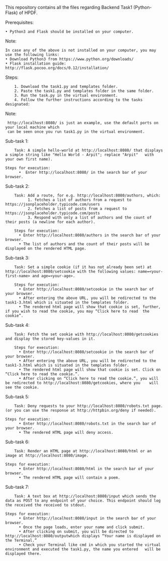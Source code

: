 This repository contains all the files regarding Backend Task1 (Python-Flask) of HPDF.

Prerequisites:

    • Python3 and Flask should be installed on your computer.

Note:

    In case any of the above is not installed on your computer, you may use the following links:
    • Download Python3 from https://www.python.org/downloads/
    • Flask installation guide: http://flask.pocoo.org/docs/0.12/installation/

Steps: 

        1. Download the task1.py and templates folder.
        2. Paste the task1.py and templates folder in the same folder.
        3. Run the task.py in the virtual environment.
        4. Follow the further instructions according to the tasks designated:

Note:                

     http://localhost:8080/ is just an example, use the default ports on your local machine which 
     can be seen once you run task1.py in the virtual environment.

Sub-task 1:

        Task: A simple hello-world at http://localhost:8080/ that displays a simple string like "Hello World - Arpit"; replace "Arpit"   with your own first name).          
        
	Steps for execution:
          •  Enter http://localhost:8080/ in the search bar of your browser.


Sub-task 2:

        Task: Add a route, for e.g. http://localhost:8080/authors, which:
              1. fetches a list of authors from a request to https://jsonplaceholder.typicode.com/users
              2. fetches a list of posts from a request to https://jsonplaceholder.typicode.com/posts
              3. Respond with only a list of authors and the count of their posts (a newline for each author).

        Steps for execution:
          • Enter http://localhost:8080/authors in the search bar of your browser.
          • The list of authors and the count of their posts will be displayed on the rendered HTML page.
		

Sub-task 3: 

        Task: Set a simple cookie (if it has not already been set) at http://localhost:8080/setcookie with the following values: name=<your-first-name> and age=<your-age>.

        Steps for execution:
          • Enter http://localhost:8080/setcookie in the search bar of your browser.
          • After entering the above URL, you will be redirected to the task1-3.html which is situated in the templates folder. 
          • The rendered html page will show that cookie is set, further, if you wish to read the cookie, you may “Click here to read  the cookie”.

Sub-task 4: 

        Task: Fetch the set cookie with http://localhost:8080/getcookies and display the stored key-values in it.

        Steps for execution:
          • Enter http://localhost:8080/setcookie in the search bar of your browser.
          • After entering the above URL, you will be redirected to the task1-3.html which is situated in the templates folder. 
          • The rendered html page will show that cookie is set. Click on “Click here to read the cookie.”.
          • After clicking on “Click here to read the cookie.”, you will be redirected to http://localhost:8080/getcookies, where you    will see the cookie.


Sub-task 5: 

        Task: Deny requests to your http://localhost:8080/robots.txt page. (or you can use the response at http://httpbin.org/deny if needed).

	Steps for execution:
          • Enter http://localhost:8080/robots.txt in the search bar of your browser.
          • The rendered HTML page will deny access.


Sub-task 6: 

        Task: Render an HTML page at http://localhost:8080/html or an image at http://localhost:8080/image.

	Steps for execution:
          • Enter http://localhost:8080/html in the search bar of your browser.
          • The rendered HTML page will contain a poem.


Sub-task 7: 

        Task: A text box at http://localhost:8080/input which sends the data as POST to any endpoint of your choice. This endpoint should log the received the received to stdout. 

	Steps for execution:
          • Enter http://localhost:8080/input in the search bar of your browser.
          • Once the page loads, enter your name and click submit.
          • After clicking on submit, you will be directed to http://localhost:8080/outputwhich displays “Your name is displayed on the Terminal.”
          • Check your Terminal like cmd in which you started the virtual environment and executed the task1.py, the name you entered   will be displayed there.







	



